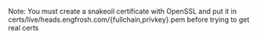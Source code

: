 Note: You must create a snakeoil certificate with OpenSSL and put it in certs/live/heads.engfrosh.com/{fullchain,privkey}.pem before trying to get real certs
